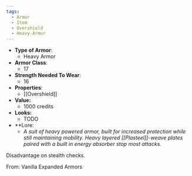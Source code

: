 ```yaml
---
tags:
  - Armor
  - Item
  - Overshield
  - Heavy-Armor
---
```

- __Type of Armor__:
	* Heavy Armor
- __Armor Class__:
	* 17
- __Strength Needed To Wear__:
	* 16
- __Properties__:
	* [[Overshield]]
- **Value:**
	- 1000 credits
- **Looks:**
	- TODO
- **Lore:
	- *A suit of heavy powered armor, built for increased protection while still maintaining mobility. Heavy layered [[Plasteel]]-weave plates paired with a built in energy absorber stop most attacks.*

Disadvantage on stealth checks.

From: Vanilla Expanded Armors
